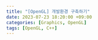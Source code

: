 ```yaml
---
title: "[OpenGL] 개발환경 구축하기"
date: 2023-07-23 18:20:00 +09:00
categories: [Graphics, OpenGL]
tags: [OpenGL, C++]
---
```

